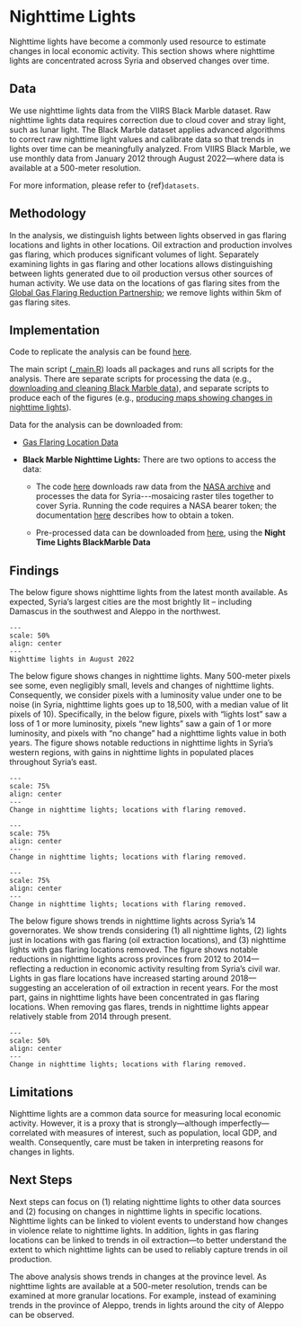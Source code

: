 # Nighttime Lights

Nighttime lights have become a commonly used resource to estimate changes in local economic activity. This section shows where nighttime lights are concentrated across Syria and observed changes over time.

## Data

We use nighttime lights data from the VIIRS Black Marble dataset. Raw nighttime lights data requires correction due to cloud cover and stray light, such as lunar light. The Black Marble dataset applies advanced algorithms to correct raw nighttime light values and calibrate data so that trends in lights over time can be meaningfully analyzed. From VIIRS Black Marble, we use monthly data from January 2012 through August 2022—where data is available at a 500-meter resolution.

For more information, please refer to {ref}`datasets`.

## Methodology

In the analysis, we distinguish lights between lights observed in gas flaring locations and lights in other locations. Oil extraction and production involves gas flaring, which produces significant volumes of light. Separately examining lights in gas flaring and other locations allows distinguishing between lights generated due to oil production versus other sources of human activity. We use data on the locations of gas flaring sites from the [Global Gas Flaring Reduction Partnership](https://www.worldbank.org/en/programs/gasflaringreduction); we remove lights within 5km of gas flaring sites.

## Implementation

Code to replicate the analysis can be found [here](https://github.com/datapartnership/syria-economic-monitor/tree/main/notebooks/ntl-analysis).

The main script ([_main.R](https://github.com/datapartnership/syria-economic-monitor/tree/main/notebooks/ntl-analysis/_main.R)) loads all packages and runs all scripts for the analysis. There are separate scripts for processing the data (e.g., [downloading and cleaning Black Marble data](https://github.com/datapartnership/syria-economic-monitor/tree/main/notebooks/ntl-analysis/01_download_black_marble.R)), and separate scripts to produce each of the figures (e.g., [producing maps showing changes in nighttime lights](https://github.com/datapartnership/syria-economic-monitor/tree/main/notebooks/ntl-analysis/02_maps_of_ntl_changes.R)).

Data for the analysis can be downloaded from:

* [Gas Flaring Location Data](https://datacatalog.worldbank.org/search/dataset/0037743)

* __Black Marble Nighttime Lights:__ There are two options to access the data:

  * The code [here](https://github.com/datapartnership/syria-economic-monitor/blob/main/notebooks/ntl-analysis/01_download_black_marble.R) downloads raw data from the [NASA archive](https://ladsweb.modaps.eosdis.nasa.gov/missions-and-measurements/products/VNP46A3/) and processes the data for Syria---mosaicing raster tiles together to cover Syria. Running the code requires a NASA bearer token; the documentation [here](https://github.com/ramarty/download_blackmarble) describes how to obtain a token.

  * Pre-processed data can be downloaded from [here](https://datacatalog.worldbank.org/int/data/dataset/0063879/syria__night_time_lights), using the __Night Time Lights BlackMarble Data__

## Findings

The below figure shows nighttime lights from the latest month available. As expected, Syria’s largest cities are the most brightly lit – including Damascus in the southwest and Aleppo in the northwest.

```{figure} ../../reports/figures/ntl_syria_2022.png
---
scale: 50%
align: center
---
Nighttime lights in August 2022
```

The below figure shows changes in nighttime lights. Many 500-meter pixels see some, even negligibly small, levels and changes of nighttime lights. Consequently, we consider pixels with a luminosity value under one to be noise (in Syria, nighttime lights goes up to 18,500, with a median value of lit pixels of 10). Specifically, in the below figure, pixels with “lights lost” saw a loss of 1 or more luminosity, pixels “new lights” saw a gain of 1 or more luminosity, and pixels with “no change” had a nighttime lights value in both years. The figure shows notable reductions in nighttime lights in Syria’s western regions, with gains in nighttime lights in populated places throughout Syria’s east.

```{figure} ../../reports/figures/ntl_syria_2019_2022.png
---
scale: 75%
align: center
---
Change in nighttime lights; locations with flaring removed.
```

```{figure} ../../reports/figures/ntl_syria_2020_2022.png
---
scale: 75%
align: center
---
Change in nighttime lights; locations with flaring removed.
```

```{figure} ../../reports/figures/ntl_syria_2021_2022.png
---
scale: 75%
align: center
---
Change in nighttime lights; locations with flaring removed.
```

The below figure shows trends in nighttime lights across Syria’s 14 governorates. We show trends considering (1) all nighttime lights, (2) lights just in locations with gas flaring (oil extraction locations), and (3) nighttime lights with gas flaring locations removed. The figure shows notable reductions in nighttime lights across provinces from 2012 to 2014—reflecting a reduction in economic activity resulting from Syria’s civil war. Lights in gas flare locations have increased starting around 2018—suggesting an acceleration of oil extraction in recent years. For the most part, gains in nighttime lights have been concentrated in gas flaring locations. When removing gas flares, trends in nighttime lights appear relatively stable from 2014 through present.

```{figure} ../../reports/figures/ntl_syria_trends.png
---
scale: 50%
align: center
---
Change in nighttime lights; locations with flaring removed.
```

## Limitations

Nighttime lights are a common data source for measuring local economic activity. However, it is a proxy that is strongly—although imperfectly—correlated with measures of interest, such as population, local GDP, and wealth. Consequently, care must be taken in interpreting reasons for changes in lights.

## Next Steps

Next steps can focus on (1) relating nighttime lights to other data sources and (2) focusing on changes in nighttime lights in specific locations. Nighttime lights can be linked to violent events to understand how changes in violence relate to nighttime lights. In addition, lights in gas flaring locations can be linked to trends in oil extraction—to better understand the extent to which nighttime lights can be used to reliably capture trends in oil production.

The above analysis shows trends in changes at the province level. As nighttime lights are available at a 500-meter resolution, trends can be examined at more granular locations. For example, instead of examining trends in the province of Aleppo, trends in lights around the city of Aleppo can be observed.
